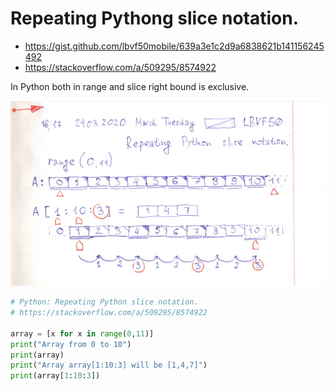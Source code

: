 # Repeating Pythong slice notation.

- https://gist.github.com/lbvf50mobile/639a3e1c2d9a6838621b141156245492
- https://stackoverflow.com/a/509295/8574922

In Python both in range and slice right bound is exclusive.

![pythong slice notation: left bound inclusive, right bound exclusive](python_slice_notation.png)

```Python
# Python: Repeating Python slice notation.
# https://stackoverflow.com/a/509295/8574922

array = [x for x in range(0,11)]
print("Array from 0 to 10")
print(array)
print("Array array[1:10:3] will be [1,4,7]")
print(array[1:10:3])
```